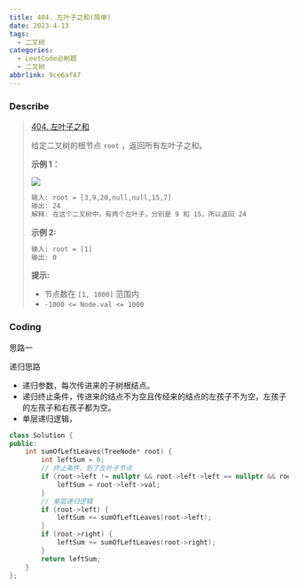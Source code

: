 ```yaml
---
title: 404. 左叶子之和(简单)
date: 2023-4-13
tags:
  - 二叉树
categories:
  - LeetCode必刷题
  - 二叉树
abbrlink: 9ce6af47
---
```


### Describe

> [404. 左叶子之和](https://leetcode.cn/problems/sum-of-left-leaves/)
>
> 给定二叉树的根节点 `root` ，返回所有左叶子之和。
>
> **示例 1：**
>
> ![](https://s1.vika.cn/space/2023/04/13/14d2395db68249a9a74531b5e0ab34d0)
>
> ```txt
> 输入: root = [3,9,20,null,null,15,7] 
> 输出: 24 
> 解释: 在这个二叉树中，有两个左叶子，分别是 9 和 15，所以返回 24
> ```
>
> **示例 2:**
>
> ```txt
> 输入: root = [1]
> 输出: 0
> ```
>
> **提示:**
>
> - 节点数在 `[1, 1000]` 范围内
> - `-1000 <= Node.val <= 1000`

### Coding

思路一

递归思路

- 递归参数，每次传进来的子树根结点。
- 递归终止条件，传进来的结点不为空且传经来的结点的左孩子不为空，左孩子的左孩子和右孩子都为空。
- 单层递归逻辑，

```cpp
class Solution {
public:
    int sumOfLeftLeaves(TreeNode* root) {
        int leftSum = 0;
        // 终止条件，到了左叶子节点
        if (root->left != nullptr && root->left->left == nullptr && root->left->right == nullptr) {
            leftSum = root->left->val;
        }
        // 单层递归逻辑
        if (root->left) {
            leftSum += sumOfLeftLeaves(root->left);
        }
        if (root->right) {
            leftSum += sumOfLeftLeaves(root->right);
        }
        return leftSum;
    }
};
```

